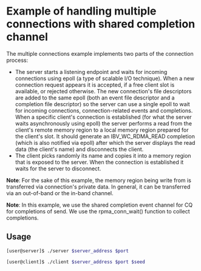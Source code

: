 Example of handling multiple connections with shared completion channel
===

The multiple connections example implements two parts of the connection process:
- The server starts a listening endpoint and waits for incoming connections
using epoll (a type of scalable I/O technique). When a new connection request
appears it is accepted, if a free client slot is available, or rejected
otherwise. The new connection's file descriptors are added to the same epoll
(both an event file descriptor and a completion file descriptor) so the server
can use a single epoll to wait for incoming connections, connection-related
events and completions. When a specific client's connection is established
(for what the server waits asynchronously using epoll) the server performs
a read from the client's remote memory region to a local memory region prepared
for the client's slot. It should generate an IBV_WC_RDMA_READ completion
(which is also notified via epoll) after which the server displays the read data
(the client's name) and disconnects the client.
- The client picks randomly its name and copies it into a memory region
that is exposed to the server. When the connection is established it waits
for the server to disconnect.

**Note**: For the sake of this example, the memory region being write from is
transferred via connection's private data. In general, it can be transferred via
an out-of-band or the in-band channel.

**Note**: In this example, we use the shared completion event channel for CQ for completions of send.
We use the rpma_conn_wait() function to collect completions.

## Usage

```bash
[user@server]$ ./server $server_address $port
```

```bash
[user@client]$ ./client $server_address $port $seed
```
